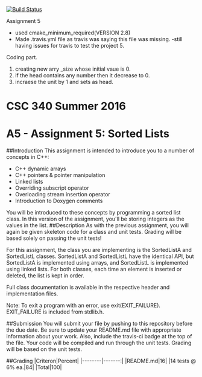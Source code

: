 [![Build Status](https://travis-ci.com/csc340/assignment-5-sorted-lists-getmehub.svg?token=1xNLxHvtjRcVvNkHwXMN&branch=master)](https://travis-ci.com/csc340/assignment-5-sorted-lists-getmehub)

Assignment 5
- used cmake_minimum_required(VERSION 2.8)
- Made .travis.yml file as travis was saying this file was missing.
-still having issues for travis to test the project 5.

Coding part.
1. creating new arry _size whose initial vaue is 0.
2. if the head contains any number then it decrease to 0.
3. incraese the unit by 1 and sets as head.




# CSC 340 Summer 2016 
# A5 - Assignment 5: Sorted Lists
##Introduction
This assignment is intended to introduce you to a number of concepts in C++:
* C++ dynamic arrays
* C++ pointers & pointer manipulation
* Linked lists
* Overriding subscript operator
* Overloading stream insertion operator
* Introduction to Doxygen comments

You will be introduced to these concepts by programming a sorted list class.  In this version of the assignment, you'll be storing integers as the values in the list.
##Description
As with the previous assignment, you will again be given skeleton code for a class and unit tests.  Grading will be based solely on passing the unit tests!  

For this assignment, the class you are implementing is the SortedListA and SortedListL classes.  SortedListA and SortedListL have the identical API, but SortedListA is implemented using arrays, and SortedListL is implemented using linked lists.  For both classes, each time an element is inserted or deleted, the list is kept in order.

Full class documentation is available in the respective header and implementation files.

Note:  To exit a program with an error, use exit(EXIT_FAILURE).  EXIT_FAILURE is included from stdlib.h.
 
##Submission
You will submit your file by pushing to this repository before the due date.  Be sure to update your README.md file with appropriate information about your work.  Also, include the travis-ci badge at the top of the file.  Your code will be compiled and run through the unit tests.  Grading will be based on the unit tests.

##Grading
|Criteron|Percent|
|--------|-------:|
|README.md|16|
|14 tests @ 6% ea.|84|
|Total|100|
